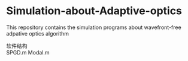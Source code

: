 # Simulation-about-Adaptive-optics
This repository contains the simulation programs about wavefront-free adpative optics algorithm

软件结构  
                  SPGD.m                              Modal.m
